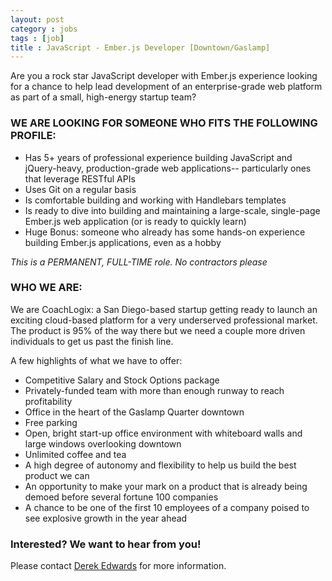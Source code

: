 ```yaml
---
layout: post
category : jobs
tags : [job]
title : JavaScript - Ember.js Developer [Downtown/Gaslamp]
---
```




Are you a rock star JavaScript developer with Ember.js experience looking for a chance to help lead development of an enterprise-grade web platform as part of a small, high-energy startup team?


### WE ARE LOOKING FOR SOMEONE WHO FITS THE FOLLOWING PROFILE:

* Has 5+ years of professional experience building JavaScript and jQuery-heavy, production-grade web applications-- particularly ones that leverage RESTful APIs
* Uses Git on a regular basis
* Is comfortable building and working with Handlebars templates
* Is ready to dive into building and maintaining a large-scale, single-page Ember.js web application (or is ready to quickly learn)
* Huge Bonus: someone who already has some hands-on experience building Ember.js applications, even as a hobby

*This is a PERMANENT, FULL-TIME role. No contractors please*


### WHO WE ARE:

We are CoachLogix: a San Diego-based startup getting ready to launch an exciting cloud-based platform for a very underserved professional market.  The product is 95% of the way there but we need a couple more driven individuals to get us past the finish line.

A few highlights of what we have to offer:

* Competitive Salary and Stock Options package
* Privately-funded team with more than enough runway to reach profitability
* Office in the heart of the Gaslamp Quarter downtown
* Free parking
* Open, bright start-up office environment with whiteboard walls and large windows overlooking downtown
* Unlimited coffee and tea
* A high degree of autonomy and flexibility to help us build the best product we can
* An opportunity to make your mark on a product that is already being demoed before several fortune 100 companies
* A chance to be one of the first 10 employees of a company poised to see explosive growth in the year ahead

### Interested? We want to hear from you!

Please contact [Derek Edwards](derek.edwards@coachlogix.com) for more information.
